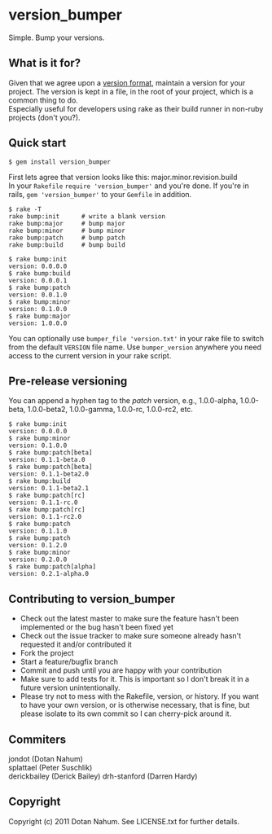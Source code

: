 version_bumper
==============

Simple. Bump your versions.

What is it for?
---------------
Given that we agree upon a [version format][1], maintain a version for your project. The version is kept in a file, in the root of your project, which is a common thing to do.  
Especially useful for developers using rake as their build runner in non-ruby projects (don't you?).



Quick start
-----------
    $ gem install version_bumper

First lets agree that version looks like this: major.minor.revision.build  
In your `Rakefile` `require 'version_bumper'` and you're done. If you're in rails, `gem 'version_bumper'` to your `Gemfile` in addition.
  
    $ rake -T
    rake bump:init      # write a blank version
    rake bump:major     # bump major
    rake bump:minor     # bump minor
    rake bump:patch     # bump patch
    rake bump:build     # bump build
    
    $ rake bump:init
    version: 0.0.0.0
    $ rake bump:build
    version: 0.0.0.1
    $ rake bump:patch
    version: 0.0.1.0
    $ rake bump:minor
    version: 0.1.0.0
    $ rake bump:major
    version: 1.0.0.0
    

You can optionally use `bumper_file 'version.txt'` in your rake file to switch from the default `VERSION` file name.
Use `bumper_version` anywhere you need access to the current version in your rake script.

Pre-release versioning
----------------------

You can append a hyphen tag to the *patch* version, e.g., 1.0.0-alpha, 1.0.0-beta, 1.0.0-beta2,
1.0.0-gamma, 1.0.0-rc, 1.0.0-rc2, etc.

    $ rake bump:init
    version: 0.0.0.0
    $ rake bump:minor
    version: 0.1.0.0
    $ rake bump:patch[beta]
    version: 0.1.1-beta.0
    $ rake bump:patch[beta]
    version: 0.1.1-beta2.0
    $ rake bump:build
    version: 0.1.1-beta2.1
    $ rake bump:patch[rc]
    version: 0.1.1-rc.0
    $ rake bump:patch[rc]
    version: 0.1.1-rc2.0
    $ rake bump:patch
    version: 0.1.1.0
    $ rake bump:patch
    version: 0.1.2.0
    $ rake bump:minor
    version: 0.2.0.0
    $ rake bump:patch[alpha]
    version: 0.2.1-alpha.0

Contributing to version_bumper
------------------------------
 
* Check out the latest master to make sure the feature hasn't been implemented or the bug hasn't been fixed yet
* Check out the issue tracker to make sure someone already hasn't requested it and/or contributed it
* Fork the project
* Start a feature/bugfix branch
* Commit and push until you are happy with your contribution
* Make sure to add tests for it. This is important so I don't break it in a future version unintentionally.
* Please try not to mess with the Rakefile, version, or history. If you want to have your own version, or is otherwise necessary, that is fine, but please isolate to its own commit so I can cherry-pick around it.

Commiters
---------
jondot (Dotan Nahum)  
splattael (Peter Suschlik)  
derickbailey (Derick Bailey)
drh-stanford (Darren Hardy)


Copyright
---------

Copyright (c) 2011 Dotan Nahum. See LICENSE.txt for
further details.



[1]: http://semver.org
